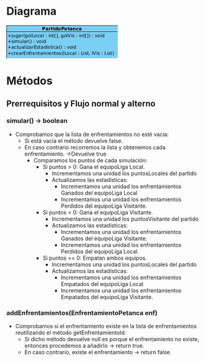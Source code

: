 # Diagrama

![umlPartido](https://github.com/Jloen1999/tramitesPlanificaciones/blob/3f992be0008cbe0472177ce3004849d8f8c301a7/estudios/UEX/Curso2/Asignaturas/MDP/ProyectoFinal2/Clases/PartidoPetanca/images/UMLPartidoPetanca.png)


# Métodos
## Prerrequisitos y Flujo normal y alterno
### simular() → boolean
- Comprobamos que la lista de enfrentamientos no esté vacía:
	- Si está vacía el método devuelve false.
	- En caso contrario recorremos la lista y obtenemos cada enfrentamiento. →Devuelve true
		- Comparamos los puntos de cada simulación:
			- Si puntos > 0: Gana el equipoLiga Local.
				- Incrementamos una unidad los puntosLocales del partido
				- Actualizamos las estadísticas:
					- Incrementamos una unidad los enfrentamientos Ganados del equipoLiga Local
					- Incrementamos una unidad los enfrentamientos Perdidos del equipoLiga Visitante.
			- Si puntos < 0: Gana el equipoLiga Visitante.
				- Incrementamos una unidad los puntosVisitante del partido
				- Actualizamos las estadísticas:
					- Incrementamos una unidad los enfrentamientos Ganados del equipoLiga Visitante.
					- Incrementamos una unidad los enfrentamientos Perdidos del equipoLiga Local.
			- Si puntos == 0: Empatan ambos equipos.
				- Incrementamos una unidad los puntosLocales del partido
				- Actualizamos las estadísticas:
					- Incrementamos una unidad los enfrentamientos Empatados del equipoLiga Local
					- Incrementamos una unidad los enfrentamientos Empatados del equipoLiga Visitante.

### addEnfrentamientos(EnfrentamientoPetanca enf)  
- Comprobamos si el enfrentamiento existe en la lista de enfrentamientos reutilizando el método getEnfrentamientoId:
	- Si dicho método devuelve null es porque el enfrentamiento no existe, entonces procedemos a añadirlo → return true. 
	- En caso contrario, existe el enfrentamiento → return false.